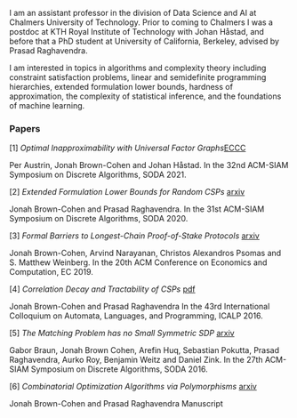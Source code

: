 I am an assistant professor in the division of Data Science and AI at Chalmers University of Technology. Prior to coming to Chalmers I was a postdoc at KTH Royal Institute of Technology with Johan Håstad, and before that a PhD student at University of California, Berkeley, advised by Prasad Raghavendra.

I am interested in topics in algorithms and complexity theory including constraint satisfaction problems, linear and semidefinite programming hierarchies, extended formulation lower bounds, hardness of approximation, the complexity of statistical inference, and the foundations of machine learning.

### Papers
[1] _Optimal Inapproximability with Universal Factor Graphs_[ECCC](https://eccc.weizmann.ac.il/report/2019/151/)

Per Austrin, Jonah Brown-Cohen and Johan Håstad.
In the 32nd ACM-SIAM Symposium on Discrete Algorithms, SODA
2021.

[2] _Extended Formulation Lower Bounds for Random CSPs_ [arxiv](https://arxiv.org/abs/1911.02911)

Jonah Brown-Cohen and Prasad Raghavendra.
In the 31st ACM-SIAM Symposium on Discrete Algorithms, SODA
2020.

[3] _Formal Barriers to Longest-Chain Proof-of-Stake Protocols_ [arxiv](https://arxiv.org/abs/1809.06528)

  Jonah Brown-Cohen, Arvind Narayanan, Christos Alexandros Psomas
  and S. Matthew Weinberg.
  In the 20th ACM Conference on Economics and Computation, EC 2019.

[4] _Correlation Decay and Tractability of CSPs_ [pdf](https://drops.dagstuhl.de/opus/volltexte/2016/6206/pdf/LIPIcs-ICALP-2016-79.pdf)

Jonah Brown-Cohen and Prasad Raghavendra
In the 43rd International Colloquium on Automata, Languages, and
Programming, ICALP 2016.

[5] _The Matching Problem has no Small Symmetric SDP_ [arxiv](https://arxiv.org/abs/1504.00703)

Gabor Braun, Jonah Brown Cohen, Arefin Huq, Sebastian Pokutta,
Prasad Raghavendra, Aurko Roy, Benjamin Weitz and Daniel Zink.
In the 27th ACM-SIAM Symposium on Discrete Algorithms, SODA
2016.


[6] _Combinatorial Optimization Algorithms via Polymorphisms_ [arxiv](https://arxiv.org/abs/1501.01598)

Jonah Brown-Cohen and Prasad Raghavendra
Manuscript
